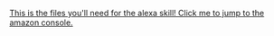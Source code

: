 [This is the files you'll need for the alexa skill! Click me to jump to the amazon console.](https://developer.amazon.com/alexa/console/ask)